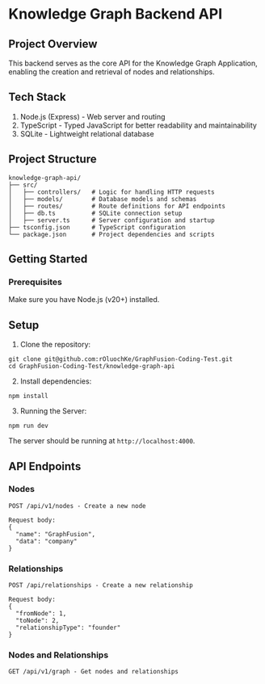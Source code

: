 # Knowledge Graph Backend API

## Project Overview

This backend serves as the core API for the Knowledge Graph Application, enabling the creation and retrieval of nodes and relationships.

## Tech Stack

1. Node.js (Express) - Web server and routing
2. TypeScript - Typed JavaScript for better readability and maintainability
3. SQLite - Lightweight relational database

## Project Structure

```
knowledge-graph-api/
├── src/
│   ├── controllers/   # Logic for handling HTTP requests
│   ├── models/        # Database models and schemas
│   ├── routes/        # Route definitions for API endpoints
│   ├── db.ts          # SQLite connection setup
│   ├── server.ts      # Server configuration and startup
├── tsconfig.json      # TypeScript configuration
└── package.json       # Project dependencies and scripts
```

## Getting Started

### Prerequisites

Make sure you have Node.js (v20+) installed.

## Setup

1. Clone the repository:

```
git clone git@github.com:rOluochKe/GraphFusion-Coding-Test.git
cd GraphFusion-Coding-Test/knowledge-graph-api
```

2. Install dependencies:

```
npm install
```

3. Running the Server:

```
npm run dev
```

The server should be running at `http://localhost:4000`.

## API Endpoints

### Nodes

```
POST /api/v1/nodes - Create a new node

Request body:
{
  "name": "GraphFusion",
  "data": "company"
}

```

### Relationships

```
POST /api/relationships - Create a new relationship

Request body:
{
  "fromNode": 1,
  "toNode": 2,
  "relationshipType": "founder"
}
```

### Nodes and Relationships

```
GET /api/v1/graph - Get nodes and relationships
```
